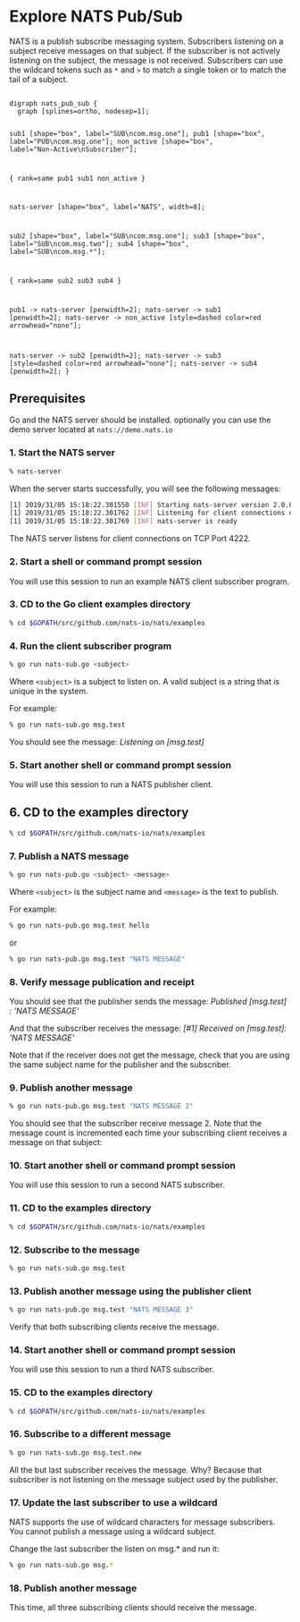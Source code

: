 # Explore NATS Pub/Sub

NATS is a publish subscribe messaging system. Subscribers listening on a subject receive messages on that subject. If the subscriber is not actively listening on the subject, the message is not received. Subscribers can use the wildcard tokens such as  `*` and `>` to match a single token or to match the tail of a subject.

<div class="graphviz"><code data-viz="dot">
digraph nats_pub_sub {
  graph [splines=ortho, nodesep=1];

  sub1 [shape="box", label="SUB\ncom.msg.one"];
  pub1 [shape="box", label="PUB\ncom.msg.one"];
  non_active [shape="box", label="Non-Active\nSubscriber"];

  {
    rank=same
    pub1 sub1 non_active
  }

  nats-server [shape="box", label="NATS", width=8];

  sub2 [shape="box", label="SUB\ncom.msg.one"];
  sub3 [shape="box", label="SUB\ncom.msg.two"];
  sub4 [shape="box", label="SUB\ncom.msg.*"];

  {
    rank=same
    sub2 sub3 sub4
  }

  pub1 -> nats-server [penwidth=2];
  nats-server -> sub1 [penwidth=2];
  nats-server -> non_active [style=dashed color=red arrowhead="none"];

  nats-server -> sub2 [penwidth=2];
  nats-server -> sub3 [style=dashed color=red arrowhead="none"];
  nats-server -> sub4 [penwidth=2];
}
</code></div>

## Prerequisites

Go and the NATS server should be installed. optionally you can use the demo server located at `nats://demo.nats.io`

### 1. Start the NATS server

```sh
% nats-server
```

When the server starts successfully, you will see the following messages:

```sh
[1] 2019/31/05 15:18:22.301550 [INF] Starting nats-server version 2.0.0
[1] 2019/31/05 15:18:22.301762 [INF] Listening for client connections on 0.0.0.0:4222
[1] 2019/31/05 15:18:22.301769 [INF] nats-server is ready
```

The NATS server listens for client connections on TCP Port 4222.

### 2. Start a shell or command prompt session

You will use this session to run an example NATS client subscriber program.

### 3. CD to the Go client examples directory

```sh
% cd $GOPATH/src/github.com/nats-io/nats/examples
```

### 4. Run the client subscriber program

```sh
% go run nats-sub.go <subject>
```

Where `<subject>` is a subject to listen on. A valid subject is a string that is unique in the system.

For example:

```sh
% go run nats-sub.go msg.test
```

You should see the message: *Listening on [msg.test]*

### 5. Start another shell or command prompt session

You will use this session to run a NATS publisher client.

## 6. CD to the examples directory

```sh
% cd $GOPATH/src/github.com/nats-io/nats/examples
```

### 7. Publish a NATS message

```sh
% go run nats-pub.go <subject> <message>
```

Where `<subject>` is the subject name and `<message>` is the text to publish.

For example:

```sh
% go run nats-pub.go msg.test hello
```

or

```sh
% go run nats-pub.go msg.test "NATS MESSAGE"
```

### 8. Verify message publication and receipt

You should see that the publisher sends the message: *Published [msg.test] : 'NATS MESSAGE'*

And that the subscriber receives the message: *[#1] Received on [msg.test]: 'NATS MESSAGE'*

Note that if the receiver does not get the message, check that you are using the same subject name for the publisher and the subscriber.

### 9. Publish another message

```sh
% go run nats-pub.go msg.test "NATS MESSAGE 2"
```

You should see that the subscriber receive message 2. Note that the message count is incremented each time your subscribing client receives a message on that subject:

### 10. Start another shell or command prompt session

You will use this session to run a second NATS subscriber.

### 11. CD to the examples directory

```sh
% cd $GOPATH/src/github.com/nats-io/nats/examples
```

### 12. Subscribe to the message

```sh
% go run nats-sub.go msg.test
```

### 13. Publish another message using the publisher client

```sh
% go run nats-pub.go msg.test "NATS MESSAGE 3"
```

Verify that both subscribing clients receive the message.

### 14. Start another shell or command prompt session

You will use this session to run a third NATS subscriber.

### 15. CD to the examples directory

```sh
% cd $GOPATH/src/github.com/nats-io/nats/examples
```

### 16. Subscribe to a different message

```sh
% go run nats-sub.go msg.test.new
```

All the but last subscriber receives the message. Why? Because that subscriber is not listening on the message subject used by the publisher.

### 17. Update the last subscriber to use a wildcard

NATS supports the use of wildcard characters for message subscribers. You cannot publish a message using a wildcard subject.

Change the last subscriber the listen on msg.* and run it:

```sh
% go run nats-sub.go msg.*
```

### 18. Publish another message

This time, all three subscribing clients should receive the message.
